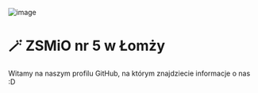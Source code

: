 ![image](https://github.com/Technikum-nr-5-w-Lomzy/.github/assets/81554673/4e86f56f-d995-47f2-a1c6-752eb462eb35)

# 🪄 ZSMiO nr 5 w Łomży
Witamy na naszym profilu GitHub, na którym znajdziecie informacje o nas :D
